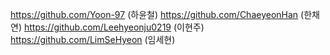 https://github.com/Yoon-97 (하윤철)
https://github.com/ChaeyeonHan (한채연)
https://github.com/Leehyeonju0219 (이현주)  
https://github.com/LimSeHyeon (임세현)
